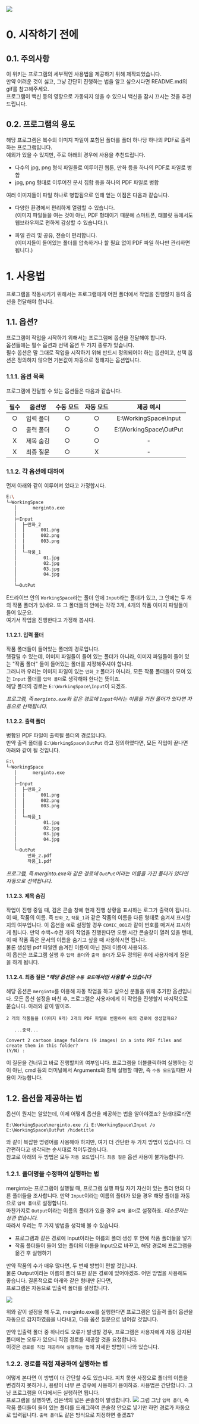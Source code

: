 ![](https://github.com/SBkimXTHEIA/merginto/blob/a7e8675ce3785e40fd5e33865ea98af19cab1410/img/simple_tutorial.gif)

# 0. 시작하기 전에

## 0.1. 주의사항
이 위키는 프로그램의 세부적인 사용법을 제공하기 위해 제작되었습니다.    
만약 어려운 것이 싫고, 그냥 간단히 진행하는 법을 알고 싶으시다면 README.md의 gif를 참고해주세요.   
프로그램이 백신 등의 영향으로 가동되지 않을 수 있으니 백신을 잠시 끄시는 것을 추천드립니다.

## 0.2. 프로그램의 용도
해당 프로그램은 복수의 이미지 파일이 포함된 폴더를 폴더 하나당 하나의 PDF로 출력하는 프로그램입니다.   
예외가 있을 수 있지만, 주로 아래의 경우에 사용을 추천드립니다.   
- 다수의 jpg, png 형식 파일들로 이루어진 웹툰, 만화 등을 하나의 PDF로 파일로 병합   
- jpg, png 형태로 이루어진 문서 집합 등을 하나의 PDF 파일로 병합   

여러 이미지들이 파일 하나로 병합됨으로 인해 얻는 이점은 다음과 같습니다.
- 다양한 환경에서 편리하게 열람할 수 있습니다.\
(이미지 파일들을 여는 것이 아닌, PDF 형태이기 때문에 스마트폰, 태블릿 등에서도 웹브라우저로 편하게 감상할 수 있습니다.)\

- 파일 관리 및 공유, 전송이 편리합니다.\
(이미지들이 들어있는 폴더를 압축하거나 할 필요 없이 PDF 파일 하나만 관리하면 됩니다.)
     

# 1. 사용법
프로그램을 작동시키기 위해서는 프로그램에게 어떤 폴더에서 작업을 진행할지 등의 옵션을 전달해야 합니다.

## 1.1. 옵션?



프로그램이 작업을 시작하기 위해서는 프로그램에 옵션을 전달해야 합니다.   
옵션들에는 필수 옵션과 선택 옵션 두 가지 종류가 있습니다.    
필수 옵션은 말 그대로 작업을 시작하기 위해 반드시 정의되어야 하는 옵션이고, 선택 옵션은 정의하지 않으면 기본값이 자동으로 정해지는 옵션입니다. 

### 1.1.1. 옵션 목록

프로그램에 전달할 수 있는 옵션들은 다음과 같습니다.

|필수|옵션명|수동 모드|자동 모드|제공 예시|
|:----:|:------:|:-----:|:-----:|:-----------:|
|○|입력 폴더|○|○|E:\WorkingSpace\Input|
|○|출력 폴더|○|○|E:\WorkingSpace\OutPut|
|X|제목 숨김|○|○|-|
|X|최종 질문|○|X|-|

### 1.1.2. 각 옵션에 대하여

먼저 아래와 같이 이루어져 있다고 가정합시다.
```bash
E:\
└─WorkingSpace
   │      merginto.exe
   │
   ├─Input
   │  ├─만화_2
   │  │      001.png
   │  │      002.png
   │  │      003.png
   │  │
   │  └─작품_1
   │          01.jpg
   │          02.jpg
   │          03.jpg
   │          04.jpg
   │
   └─OutPut
```
E드라이브 안의 `WorkingSpace`라는 폴더 안에 `Input`라는 폴더가 있고, 그 안에는 두 개의 작품 폴더가 있네요. 또 그 폴더들의 안에는 각각 3개, 4개의 작품 이미지 파일들이 들어 있군요.   
여기서 작업을 진행한다고 가정해 봅시다.   



#### 1.1.2.1. 입력 폴더

작품 폴더들이 들어있는 폴더의 경로입니다.   
헷갈릴 수 있는데, 이미지 파일들이 들어 있는 폴더가 아니라, 
이미지 파일들이 들어 있는 "작품 폴더" 들이 들어있는 폴더를 지정해주셔야 합니다.   
그러니까 우리는 이미지 파일이 있는 `만화_2` 폴더가 아니라, 모든 작품 폴더들이 모여 있는 `Input` 폴더를 `입력 폴더`로 생각해야 한다는 뜻이죠.   
해당 폴더의 경로는 `E:\WorkingSpace\Input`이 되겠죠.

*프로그램, 즉 `merginto.exe`와 같은 경로에 `Input`이라는 이름을 가진 폴더가 있다면 자동으로 선택됩니다.*



#### 1.1.2.2. 출력 폴더

병합된 PDF 파일이 출력될 폴더의 경로입니다.    
만약 출력 폴더를 `E:\WorkingSpace\OutPut` 라고 정의하였다면, 모든 작업이 끝나면 아래와 같이 될 것입니다.
```bash
E:\
└─WorkingSpace
   │      merginto.exe
   │
   ├─Input
   │  ├─만화_2
   │  │      001.png
   │  │      002.png
   │  │      003.png
   │  │
   │  └─작품_1
   │          01.jpg
   │          02.jpg
   │          03.jpg
   │          04.jpg
   │
   └─OutPut
        만화_2.pdf
        작품_1.pdf
```

*프로그램, 즉 merginto.exe와 같은 경로에 `OutPut`이라는 이름을 가진 폴더가 있다면 자동으로 선택됩니다.*



#### 1.1.2.3. 제목 숨김

작업이 진행 중일 때, 검은 콘솔 창에 현재 진행 상황을 표시하는 로그가 출력이 됩니다.   
이 때, 작품의 이름. 즉 `만화_2`, `작품_1`과 같은 작품의 이름을 다른 형태로 숨겨서 표시할지의 여부입니다.
이 옵션을 `예`로 설정할 경우 `COMIC_001`과 같이 번호를 매겨서 표시하게 됩니다. 만약 수백~수천 개의 작업을 진행한다면 오랜 시간 콘솔창이 열려 있을 텐데, 이 때 작품 혹은 문서의 이름을 숨기고 싶을 때 사용하시면 됩니다.   
물론 생성된 pdf 파일엔 숨겨진 이름이 아닌 원래 이름이 사용되죠.   
이 옵션은 프로그램 실행 후 `입력 폴더`와 `출력 폴더`가 모두 정의된 후에 사용자에게 질문을 하게 됩니다.

#### 1.1.2.4. 최종 질문 *\*해당 옵션은 `수동 모드`에서만 사용할 수 있습니다*

해당 옵션은 `merginto`를 이용해 자동 작업을 하고 싶으신 분들을 위해 추가한 옵션입니다. 모든 옵션 설정을 마친 후, 프로그램은 사용자에게 이 작업을 진행할지 마지막으로 묻습니다. 아래와 같이 말이죠.

```
2 개의 작품들을 (이미지 9개) 2개의 PDF 파일로 변환하여 위의 경로에 생성할까요?

   ...중략...

Convert 2 cartoon image folders (9 images) in a into PDF files and create them in this folder?
(Y/N) :
```
이 질문을 건너뛰고 바로 진행할지의 여부입니다. 프로그램을 더블클릭하여 실행하는 것이 아닌, cmd 등의 터미널에서 Arguments와 함께 실행할 때만, 즉 `수동 모드`일때만 사용이 가능합니다.


## 1.2. 옵션을 제공하는 법

옵션이 뭔지는 알았는데, 이제 어떻게 옵션을 제공하는 법을 알아야겠죠? 원래대로라면 
```
E:\WorkingSpace\merginto.exe /i E:\WorkingSpace\Input /o E:\WorkingSpace\OutPut /hidetitle
```
와 같이 복잡한 명령어를 사용해야 하지만, 여기 더 간단한 두 가지 방법이 있습니다. 더 간편하다고 생각되는 순서대로 적어두겠습니다.   
 참고로 아래의 두 방법은 모두 `자동 모드`입니다. `최종 질문` 옵션 사용이 불가능합니다.

### 1.2.1. 폴더명을 수정하여 실행하는 법

merginto는 프로그램이 실행될 때, 프로그램 실행 파일 자기 자신이 있는 폴더 안의 다른 폴더들을 조사합니다.
만약 `Input`이라는 이름의 폴더가 있을 경우 해당 폴더를 자동으로 `입력 폴더`로 설정합니다.   
마찬가지로 `Output`이라는 이름의 폴더가 있을 경우 `출력 폴더`로 설정하죠. *대소문자는 상관 없습니다.*   
따라서 우리는 두 가지 방법을 생각해 볼 수 있습니다.
- 프로그램과 같은 경로에 Input이라는 이름의 폴더 생성 후 안에 작품 폴더들을 넣기
- 작품 폴더들이 들어 있는 폴더의 이름을 Input으로 바꾸고, 해당 경로에 프로그램을 옮긴 후 실행하기   

 만약 작품의 수가 매우 많다면, 두 번째 방법이 편할 것입니다.   
 물론 Output이라는 이름의 폴더 또한 같은 경로에 있어야겠죠.
 어떤 방법을 사용해도 좋습니다. 결론적으로 아래와 같은 형태만 된다면,    
 프로그램은 자동으로 입출력 폴더를 설정합니다.

 ![](https://github.com/SBkimXTHEIA/merginto/blob/a7e8675ce3785e40fd5e33865ea98af19cab1410/img/1_2_1_2.PNG)


위와 같이 설정을 해 두고, merginto.exe를 실행한다면 프로그램은 입출력 폴더 옵션을 자동으로 감지하였음을 나타내고, 다음 옵션 질문으로 넘어갈 것입니다.

만약 입출력 폴더 중 하나라도 오류가 발생할 경우, 프로그램은 사용자에게 자동 감지된 폴더에는 오류가 있으니 직접 경로를 제공할 것을 요청합니다.   
이것은 `경로를 직접 제공하여 실행하는 법`에 자세한 방법이 나와 있습니다.


 ### 1.2.2. 경로를 직접 제공하여 실행하는 법

 어떻게 본다면 이 방법이 더 간단할 수도 있습니다. 피치 못한 사정으로 폴더의 이름을 변경하지 못하거나, 용량이 너무 큰 경우에 사용하기 용이하죠.
 사용법은 간단합니다. 그냥 프로그램을 어디에서든 실행하면 됩니다.   
 프로그램을 실행하면, 검은색의 넓은 콘솔창이 발생합니다. 
![](https://github.com/SBkimXTHEIA/merginto/blob/a7e8675ce3785e40fd5e33865ea98af19cab1410/img/1_2_2_1.PNG)
그럼 그냥 `입력 폴더`, 즉 작품 폴더들이 들어 있는 폴더를 드래그하여 콘솔창 안으로 넣기만 하면 경로가 자동으로 입력됩니다. `출력 폴더`도 같은 방식으로 지정하면 좋겠죠?